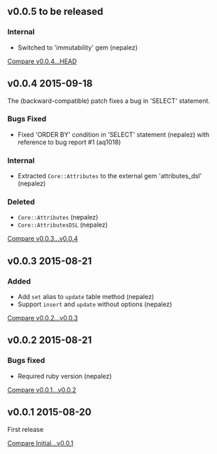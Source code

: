 ## v0.0.5 to be released

### Internal

* Switched to 'immutability' gem (nepalez)

[Compare v0.0.4...HEAD](https://github.com/nepalez/query_builder/compare/v0.0.4...HEAD)

## v0.0.4 2015-09-18

The (backward-compatible) patch fixes a bug in 'SELECT' statement.

### Bugs Fixed

* Fixed 'ORDER BY' condition in 'SELECT' statement (nepalez) with reference to bug report #1 (aq1018)

### Internal

* Extracted `Core::Attributes` to the external gem 'attributes_dsl' (nepalez)

### Deleted

* `Core::Attributes` (nepalez)
* `Core::AttributesDSL` (nepalez)

[Compare v0.0.3...v0.0.4](https://github.com/nepalez/query_builder/compare/v0.0.3...v0.0.4)

## v0.0.3 2015-08-21

### Added

* Add `set` alias to `update` table method (nepalez)
* Support `insert` and `update` without options (nepalez)

[Compare v0.0.2...v0.0.3](https://github.com/nepalez/query_builder/compare/v0.0.2...v0.0.3)

## v0.0.2 2015-08-21

### Bugs fixed

* Required ruby version (nepalez)

[Compare v0.0.1...v0.0.2](https://github.com/nepalez/query_builder/compare/v0.0.1...v0.0.2)

## v0.0.1 2015-08-20

First release

[Compare Initial...v0.0.1](https://github.com/nepalez/query_builder/compare/Initial...v0.0.1)
